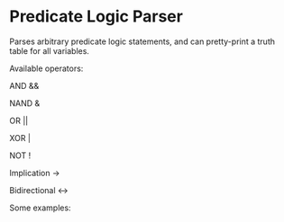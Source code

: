 # Predicate Logic Parser
Parses arbitrary predicate logic statements, and can pretty-print a truth table for all variables.

Available operators:

  AND             &&
  
  NAND            &
  
  OR              ||
  
  XOR             |
  
  NOT             !
  
  Implication     ->
  
  Bidirectional   <->
  
Some examples:
